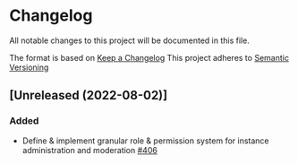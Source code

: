 # Changelog
All notable changes to this project will be documented in this file.

The format is based on [Keep a Changelog](https://keepachangelog.com/en/1.0.0/)
This project adheres to [Semantic Versioning](https://semver.org/spec/v2.0.0.html)

## [Unreleased (2022-08-02)]
### Added
- Define & implement granular role & permission system for instance administration and moderation [#406](https://github.com/bonfire-networks/bonfire-app/issues/406) 

